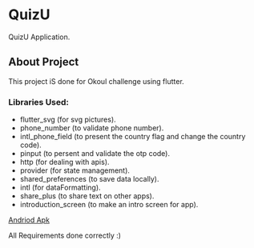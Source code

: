 # QuizU

QuizU Application.

## About Project

This project iS done for Okoul challenge using flutter.

### Libraries Used:

- flutter_svg (for svg pictures).
- phone_number (to validate phone number).
- intl_phone_field (to present the country flag and change the country code).
- pinput (to persent and validate the otp code).
- http (for dealing with apis).
- provider (for state management).
- shared_preferences (to save data locally).
- intl (for dataFormatting).
- share_plus (to share text on other apps).
- introduction_screen (to make an intro screen for app).

<a href='https://drive.google.com/file/d/1l480IVjgHxlTpPWvumwOegnuY4KLQctL/view?usp=sharing'>Andriod Apk</a>

All Requirements done correctly :)
